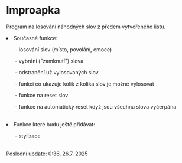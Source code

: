 # Improapka
Program na losování náhodných slov z předem vytvořeného listu.
<br>
<li>Současné funkce:</li>
<ul>- losování slov (místo, povolání, emoce)</ul>
<ul>- vybrání ("zamknutí") slova</ul>
<ul>- odstranění už vylosovaných slov</ul>
<ul>- funkci co ukazuje kolik z kolika slov je možné vylosovat</ul>
<ul>- funkce na reset slov</ul>
<ul>- funkce na automatický reset když jsou všechna slova vyčerpána</ul>
<br>
<li>Funkce které budu ještě přidávat:</li>
<ul>- stylizace</ul>
<br>
Poslední update: 0:36, 26.7. 2025
